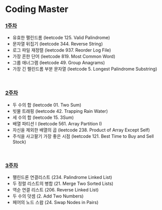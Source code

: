 # Coding Master
### [1주차](https://github.com/AIFFEL-SSAC-CodingMaster3/eunji/blob/main/1w.md)
- 유효한 팰린드롬 (leetcode 125. Valid Palindrome)
- 문자열 뒤집기 (leetcode 344. Reverse String)
- 로그 파일 재정렬 (leetcode 937. Reorder Log File)
- 가장 흔한 단어 (leetcode 819. Most Common Word)
- 그룹 애너그램 (leetcode 49. Group Anagrams)
- 가장 긴 펠린드롬 부분 문자열 (leetcode 5. Longest Palindrome Substring)
<br>

### [2주차](https://github.com/AIFFEL-SSAC-CodingMaster3/eunji/blob/main/2w.md)
- 두 수의 합 (leetcode 01. Two Sum)
- 빗물 트래핑 (leetcode 42. Trapping Rain Water)
- 세 수의 합 (leetcode 15. 3Sum)
- 배열 파티션 I (leetcode 561. Array Partition I)
- 자신을 제외한 배열의 곱 (leetcode 238. Product of Array Except Self)
- 주식을 사고팔기 가장 좋은 시점 (leetcode 121. Best Time to Buy and Sell Stock)
<br>

### [3주차](https://github.com/AIFFEL-SSAC-CodingMaster3/eunji/blob/main/3w.ipynb)
- 팰린드론 연결리스트 (234. Palindrome Linked List)
- 두 정렬 리스트의 병합 (21. Merge Two Sorted Lists)
- 역순 연결 리스트 (206. Reverse Linked List)
- 두 수의 덧셈 (2. Add Two Numbers)
- 페어의 노드 스왑 (24. Swap Nodes in Pairs)
<br>
